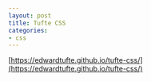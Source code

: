 ```yaml
---
layout: post
title: Tufte CSS
categories:
- css
---
```


[https://edwardtufte.github.io/tufte-css/](https://edwardtufte.github.io/tufte-css/)